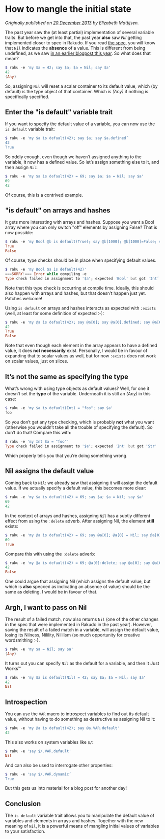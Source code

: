 # How to mangle the initial state
    
*Originally published on [20 December 2013](https://perl6advent.wordpress.com/2013/12/20/day-20-how-to-mangle-the-initial-state/) by Elizabeth Mattijsen.*

The past year saw the (at least partial) implementation of several variable traits.  But before we get into that, the past year **also** saw *Nil* getting implemented closer to spec in Rakudo. If you read [the spec](http://design.raku.org/syn/S02.html#Nil), you will know that `Nil` indicates the **absence** of a value.  This is different from being undefined, as we saw [in an earlier blogpost this year](https://rakuadvent.wordpress.com/2013/12/02/day-02-the-humble-type-object/).  So what does that mean?

```` raku
$ raku -e 'my $a = 42; say $a; $a = Nil; say $a'
42
(Any)
````

So, assigning `Nil` will reset a scalar container to its default value, which (by default) is the type object of that container.  Which is *(Any)* if nothing is specifically specified.

## Enter the "is default" variable trait

If you want to specify the default value of a variable, you can now use the `is default` variable trait:

```` raku
$ raku -e 'my $a is default(42); say $a; say $a.defined’
42
True
````

So oddly enough, even though we haven’t assigned anything to the variable, it now has a defined value.  So let’s assign something else to it, and then assign `Nil`:

```` raku
$ raku -e 'my $a is default(42) = 69; say $a; $a = Nil; say $a'
69
42
````

Of course, this is a contrived example.

## "is default" on arrays and hashes

It gets more interesting with arrays and hashes. Suppose you want a Bool array where you can only switch "off" elements by assigning False?  That is now possible:

```` raku
$ raku -e 'my Bool @b is default(True); say @b[1000]; @b[1000]=False; say @b[1000]'
True
False
````

Of course, type checks should be in place when specifying default values.

```` raku
$ raku -e 'my Bool $a is default(42)'
===SORRY!=== Error while compiling -e
Type check failed in assignment to '$a'; expected 'Bool' but got 'Int’
````

Note that this type check is occurring at compile time.  Ideally, this should also happen with arrays and hashes, but that doesn’t happen just yet.  Patches welcome!

Using `is default` on arrays and hashes interacts as expected with `:exists` (well, at least for some definition of expected :-):

```` raku
$ raku -e 'my @a is default(42); say @a[0]; say @a[0].defined; say @a[0]:exists'
42
True
False
````

Note that even though each element in the array appears to have a defined value, it does **not necessarily** exist.  Personally, I would be in favour of expanding that to scalar values as well, but for now `:exists` does not work on scalar values, just on slices.

## It’s not the same as specifying the type

What’s wrong with using type objects as default values?  Well, for one it doesn’t set the **type** of the variable.  Underneath it is still an *(Any)* in this case:

```` raku
$ raku -e 'my $a is default(Int) = "foo"; say $a'
foo
````

So you don’t get any type checking, which is probably **not** what you want (otherwise you wouldn’t take all the trouble of specifying the default).  So don’t do that!  Compare this with:

```` raku
$ raku -e 'my Int $a = "foo"'
Type check failed in assignment to '$a'; expected 'Int' but got 'Str'
````

Which properly tells you that you’re doing something wrong.

## Nil assigns the default value

Coming back to `Nil`: we already saw that assigning it will assign the default value.  If we actually specify a default value, this becomes more clear:

```` raku
$ raku -e 'my $a is default(42) = 69; say $a; $a = Nil; say $a'
69
42
````

In the context of arrays and hashes, assigning `Nil` has a subtly different effect from using the `:delete` adverb.  After assigning Nil, the element **still** exists:

```` raku
$ raku -e 'my @a is default(42) = 69; say @a[0]; @a[0] = Nil; say @a[0]:exists'
69
True
````

Compare this with using the `:delete` adverb:

```` raku
$ raku -e 'my @a is default(42) = 69; @a[0]:delete; say @a[0]; say @a[0]:exists'
42
False
````

One could argue that assigning Nil (which assigns the default value, but which is **also** specced as indicating an absence of value) should be the same as deleting.  I would be in favour of that.

## Argh, I want to pass on Nil

The result of a failed match, now also returns `Nil` (one of the other changes in the spec that were implemented in Rakudo in the past year).  However, saving the result of a failed match in a variable, will assign the default value, losing its Nilness, Nilility, Nililism (so much opportunity for creative wordsmithing :-).

```` raku
$ raku -e 'my $a = Nil; say $a'
(Any)
````

It turns out you can specify `Nil` as the default for a variable, and then It Just Works™

```` raku
$ raku -e 'my $a is default(Nil) = 42; say $a; $a = Nil; say $a'
42
Nil
````

## Introspection

You can use the `VAR` macro to introspect variables to find out its default value, without having to do something as destructive as assigning Nil to it:

```` raku
$ raku -e 'my @a is default(42); say @a.VAR.default'
42
````

This also works on system variables like `$/`:

```` raku
$ raku -e 'say $/.VAR.default'
Nil
````

And can also be used to interrogate other properties:

```` raku
$ raku -e 'say $/.VAR.dynamic’
True
````

But this gets us into material for a blog post for another day!

## Conclusion

The `is default` variable trait allows you to manipulate the default value of variables and elements in arrays and hashes.  Together with the new meaning of `Nil`, it is a powerful means of mangling initial values of variables to your satisfaction.

